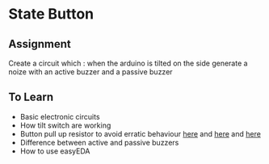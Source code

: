 # State Button  

## Assignment 
Create a circuit which : when the arduino is tilted on the side generate a noize with an active buzzer and a passive buzzer

## To Learn

- Basic electronic circuits   
- How tilt switch are working
- Button pull up resistor to avoid erratic behaviour [here](https://www.youtube.com/watch?v=wxjerCHCEMg) and [here](https://www.youtube.com/watch?v=5vnW4U5Vj0k) and [here](https://learn.sparkfun.com/tutorials/pull-up-resistors/all)
- Difference between active and passive buzzers
- How to use easyEDA

